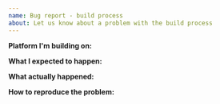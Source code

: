 ```yaml
---
name: Bug report - build process
about: Let us know about a problem with the build process
---
```


<!--
Tips:
- Please search for similar issues, including closed issues.
- Please include details about the environment you're running in.
- Please include any error messages you received, with any required context.
-->

**Platform I'm building on:**



**What I expected to happen:**



**What actually happened:**



**How to reproduce the problem:**


